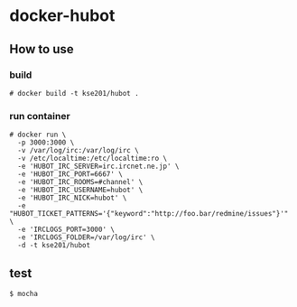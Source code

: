 # docker-hubot

## How to use
### build
```
# docker build -t kse201/hubot .
```
### run container
```
# docker run \
  -p 3000:3000 \
  -v /var/log/irc:/var/log/irc \
  -v /etc/localtime:/etc/localtime:ro \
  -e 'HUBOT_IRC_SERVER=irc.ircnet.ne.jp' \
  -e 'HUBOT_IRC_PORT=6667' \
  -e 'HUBOT_IRC_ROOMS=#channel' \
  -e 'HUBOT_IRC_USERNAME=hubot' \
  -e 'HUBOT_IRC_NICK=hubot' \
  -e "HUBOT_TICKET_PATTERNS='{"keyword":"http://foo.bar/redmine/issues"}'" \
  -e 'IRCLOGS_PORT=3000' \
  -e 'IRCLOGS_FOLDER=/var/log/irc' \
  -d -t kse201/hubot
```
## test
```
$ mocha
```
